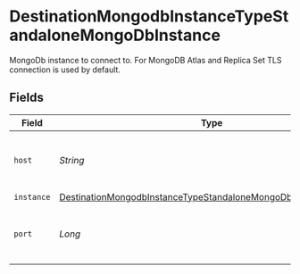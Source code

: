 # DestinationMongodbInstanceTypeStandaloneMongoDbInstance

MongoDb instance to connect to. For MongoDB Atlas and Replica Set TLS connection is used by default.


## Fields

| Field                                                                                                                                                     | Type                                                                                                                                                      | Required                                                                                                                                                  | Description                                                                                                                                               | Example                                                                                                                                                   |
| --------------------------------------------------------------------------------------------------------------------------------------------------------- | --------------------------------------------------------------------------------------------------------------------------------------------------------- | --------------------------------------------------------------------------------------------------------------------------------------------------------- | --------------------------------------------------------------------------------------------------------------------------------------------------------- | --------------------------------------------------------------------------------------------------------------------------------------------------------- |
| `host`                                                                                                                                                    | *String*                                                                                                                                                  | :heavy_check_mark:                                                                                                                                        | The Host of a Mongo database to be replicated.                                                                                                            |                                                                                                                                                           |
| `instance`                                                                                                                                                | [DestinationMongodbInstanceTypeStandaloneMongoDbInstanceInstance](../../models/shared/DestinationMongodbInstanceTypeStandaloneMongoDbInstanceInstance.md) | :heavy_minus_sign:                                                                                                                                        | N/A                                                                                                                                                       |                                                                                                                                                           |
| `port`                                                                                                                                                    | *Long*                                                                                                                                                    | :heavy_minus_sign:                                                                                                                                        | The Port of a Mongo database to be replicated.                                                                                                            | 27017                                                                                                                                                     |